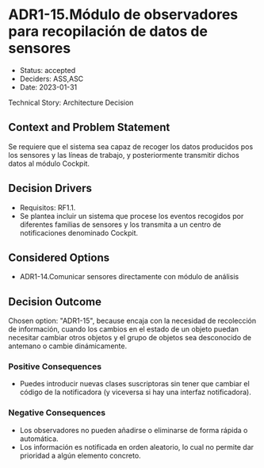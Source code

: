 # ADR1-15.Módulo de observadores para recopilación de datos de sensores

* Status: accepted
* Deciders: ASS,ASC
* Date: 2023-01-31

Technical Story: Architecture Decision

## Context and Problem Statement

Se requiere que el sistema sea capaz de recoger los datos producidos pos los sensores y las líneas de trabajo, y posteriormente transmitir dichos datos al módulo Cockpit.

## Decision Drivers

* Requisitos: RF1.1.
* Se plantea incluir un sistema que procese los eventos recogidos por diferentes familias de sensores y los transmita a un centro de notificaciones denominado Cockpit.

## Considered Options

* ADR1-14.Comunicar sensores directamente con módulo de análisis

## Decision Outcome

Chosen option: "ADR1-15", because encaja con la necesidad de recolección de información, cuando los cambios en el estado de un objeto puedan necesitar cambiar otros objetos y el grupo de objetos sea desconocido de antemano o cambie dinámicamente.

### Positive Consequences

* Puedes introducir nuevas clases suscriptoras sin tener que cambiar el código de la notificadora (y viceversa si hay una interfaz notificadora).

### Negative Consequences

* Los observadores no pueden añadirse o eliminarse de forma rápida o automática.
* Los información es notificada en orden aleatorio, lo cual no permite dar prioridad a algún elemento concreto.
